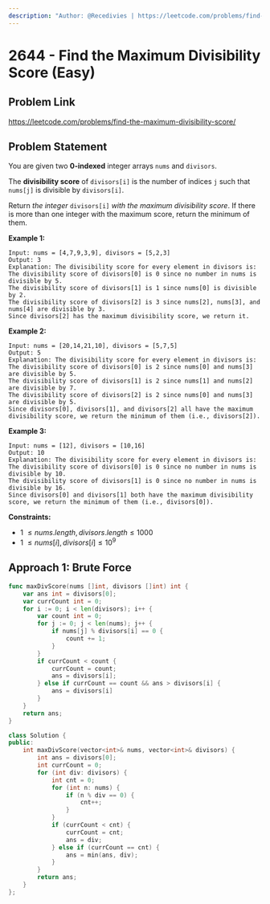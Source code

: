 ```yaml
---
description: "Author: @Recedivies | https://leetcode.com/problems/find-the-maximum-divisibility-score/"
---
```


# 2644 - Find the Maximum Divisibility Score (Easy)

## Problem Link

https://leetcode.com/problems/find-the-maximum-divisibility-score/

## Problem Statement

You are given two **0-indexed** integer arrays `nums` and `divisors`.

The **divisibility score** of `divisors[i]` is the number of indices `j` such that `nums[j]` is divisible by `divisors[i]`.

Return _the integer_ `divisors[i]` _with the maximum divisibility score_. If there is more than one integer with the maximum score, return the minimum of them.

**Example 1:**

```
Input: nums = [4,7,9,3,9], divisors = [5,2,3]
Output: 3
Explanation: The divisibility score for every element in divisors is:
The divisibility score of divisors[0] is 0 since no number in nums is divisible by 5.
The divisibility score of divisors[1] is 1 since nums[0] is divisible by 2.
The divisibility score of divisors[2] is 3 since nums[2], nums[3], and nums[4] are divisible by 3.
Since divisors[2] has the maximum divisibility score, we return it.
```

**Example 2:**

```
Input: nums = [20,14,21,10], divisors = [5,7,5]
Output: 5
Explanation: The divisibility score for every element in divisors is:
The divisibility score of divisors[0] is 2 since nums[0] and nums[3] are divisible by 5.
The divisibility score of divisors[1] is 2 since nums[1] and nums[2] are divisible by 7.
The divisibility score of divisors[2] is 2 since nums[0] and nums[3] are divisible by 5.
Since divisors[0], divisors[1], and divisors[2] all have the maximum divisibility score, we return the minimum of them (i.e., divisors[2]).
```

**Example 3:**

```
Input: nums = [12], divisors = [10,16]
Output: 10
Explanation: The divisibility score for every element in divisors is:
The divisibility score of divisors[0] is 0 since no number in nums is divisible by 10.
The divisibility score of divisors[1] is 0 since no number in nums is divisible by 16.
Since divisors[0] and divisors[1] both have the maximum divisibility score, we return the minimum of them (i.e., divisors[0]).
```

**Constraints:**

- 1 $\le nums.length, divisors.length \le 1000$
- 1 $\le nums[i], divisors[i] \le 10^9$

## Approach 1: Brute Force

<Tabs>
<TabItem value="golang" label="Go">
<SolutionAuthor name="@Recedivies" link="https://github.com/Recedivies" />

```go
func maxDivScore(nums []int, divisors []int) int {
    var ans int = divisors[0];
    var currCount int = 0;
    for i := 0; i < len(divisors); i++ {
        var count int = 0;
        for j := 0; j < len(nums); j++ {
            if nums[j] % divisors[i] == 0 {
                count += 1;
            }
        }
        if currCount < count {
            currCount = count;
            ans = divisors[i];
        } else if currCount == count && ans > divisors[i] {
            ans = divisors[i]
        }
    }
    return ans;
}
```

</TabItem>

<TabItem value="cpp" label="C++">
<SolutionAuthor name="@Recedivies" link="https://github.com/Recedivies" />

```cpp
class Solution {
public:
    int maxDivScore(vector<int>& nums, vector<int>& divisors) {
        int ans = divisors[0];
        int currCount = 0;
        for (int div: divisors) {
            int cnt = 0;
            for (int n: nums) {
                if (n % div == 0) {
                    cnt++;
                }
            }
            if (currCount < cnt) {
                currCount = cnt;
                ans = div;
            } else if (currCount == cnt) {
                ans = min(ans, div);
            }
        }
        return ans;
    }
};
```

</TabItem>
</Tabs>
